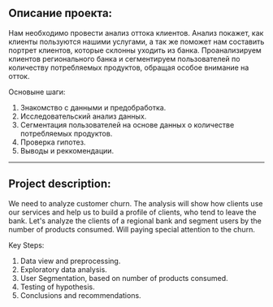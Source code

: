 ## Описание проекта:  
Нам необходимо провести анализ оттока клиентов.
Анализ покажет, как клиенты пользуются нашими услугами, а так же поможет нам составить портрет клиентов, которые склонны уходить из банка. Проанализируем клиентов регионального банка и сегментируем пользователей по количеству потребляемых продуктов, обращая особое внимание на отток.  

Основыне шаги:     
1) Знакомство с данными и предобработка.  
2) Исследовательский анализ данных.   
3) Сегментация пользователей на основе данных о количестве потребляемых продуктов.   
4) Проверка гипотез.   
5) Выводы и реккомендации.  
_________________________________________________________________________________________________________________________________________________________

## Project description:  
We need to analyze customer churn. The analysis will show how clients use our services and help us to build a profile of clients, who tend to leave the bank. Let's analyze the clients of a regional bank and segment users by the number of products consumed. Will paying special attention to the churn.  

Key Steps:   
1) Data view and preprocessing.    
2) Exploratory data analysis.   
3) User Segmentation, based on number of products consumed.  
4) Testing of hypothesis.  
5) Conclusions and recommendations.  
